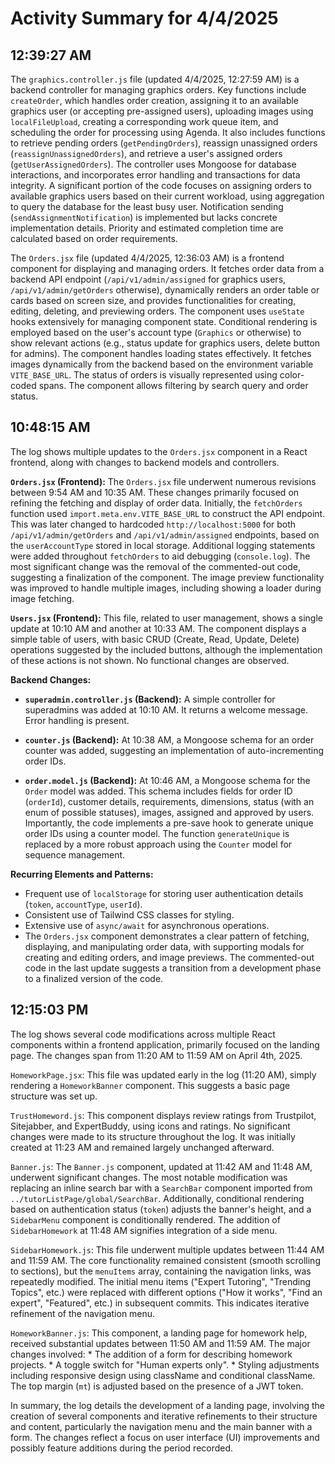 # Activity Summary for 4/4/2025

## 12:39:27 AM
The `graphics.controller.js` file (updated 4/4/2025, 12:27:59 AM)  is a backend controller for managing graphics orders.  Key functions include `createOrder`, which handles order creation, assigning it to an available graphics user (or accepting pre-assigned users), uploading images using `localFileUpload`, creating a corresponding work queue item, and scheduling the order for processing using Agenda.  It also includes functions to retrieve pending orders (`getPendingOrders`), reassign unassigned orders (`reassignUnassignedOrders`), and retrieve a user's assigned orders (`getUserAssignedOrders`).  The controller uses Mongoose for database interactions, and incorporates error handling and transactions for data integrity.  A significant portion of the code focuses on assigning orders to available graphics users based on their current workload, using aggregation to query the database for the least busy user.  Notification sending (`sendAssignmentNotification`) is implemented but lacks concrete implementation details.  Priority and estimated completion time are calculated based on order requirements.

The `Orders.jsx` file (updated 4/4/2025, 12:36:03 AM) is a frontend component for displaying and managing orders. It fetches order data from a backend API endpoint (`/api/v1/admin/assigned` for graphics users, `/api/v1/admin/getOrders` otherwise), dynamically renders an order table or cards based on screen size, and provides functionalities for creating, editing, deleting, and previewing orders.  The component uses `useState` hooks extensively for managing component state.  Conditional rendering is employed based on the user's account type (`Graphics` or otherwise) to show relevant actions (e.g., status update for graphics users, delete button for admins). The component handles loading states effectively.  It fetches images dynamically from the backend based on the environment variable `VITE_BASE_URL`.  The status of orders is visually represented using color-coded spans. The component allows filtering by search query and order status.


## 10:48:15 AM
The log shows multiple updates to the `Orders.jsx` component in a React frontend, along with changes to backend models and controllers.

**`Orders.jsx` (Frontend):**  The `Orders.jsx` file underwent numerous revisions between 9:54 AM and 10:35 AM.  These changes primarily focused on refining the fetching and display of order data.  Initially, the `fetchOrders` function used `import.meta.env.VITE_BASE_URL` to construct the API endpoint. This was later changed to hardcoded `http://localhost:5000`  for both `/api/v1/admin/getOrders` and `/api/v1/admin/assigned` endpoints, based on the `userAccountType` stored in local storage.  Additional logging statements were added throughout `fetchOrders` to aid debugging (`console.log`). The most significant change was the removal of the commented-out code, suggesting a finalization of the component.  The image preview functionality was improved to handle multiple images, including showing a loader during image fetching.


**`Users.jsx` (Frontend):** This file, related to user management, shows a single update at 10:10 AM and another at 10:33 AM. The component displays a simple table of users, with basic CRUD (Create, Read, Update, Delete) operations suggested by the included buttons, although the implementation of these actions is not shown. No functional changes are observed.


**Backend Changes:**

* **`superadmin.controller.js` (Backend):**  A simple controller for superadmins was added at 10:10 AM. It returns a welcome message.  Error handling is present.

* **`counter.js` (Backend):** At 10:38 AM, a Mongoose schema for an order counter was added, suggesting an implementation of auto-incrementing order IDs.

* **`order.model.js` (Backend):** At 10:46 AM, a Mongoose schema for the `Order` model was added.  This schema includes fields for order ID (`orderId`), customer details, requirements, dimensions, status (with an enum of possible statuses), images, assigned and approved by users. Importantly, the code implements a pre-save hook to generate unique order IDs using a counter model. The function `generateUnique` is replaced by a more robust approach using the `Counter` model for sequence management.


**Recurring Elements and Patterns:**

* Frequent use of `localStorage` for storing user authentication details (`token`, `accountType`, `userId`).
* Consistent use of Tailwind CSS classes for styling.
* Extensive use of `async/await` for asynchronous operations.
* The `Orders.jsx` component demonstrates a clear pattern of fetching, displaying, and manipulating order data, with supporting modals for creating and editing orders, and image previews.  The commented-out code in the last update suggests a transition from a development phase to a finalized version of the code.


## 12:15:03 PM
The log shows several code modifications across multiple React components within a frontend application, primarily focused on the landing page.  The changes span from 11:20 AM to 11:59 AM on April 4th, 2025.

`HomeworkPage.jsx`: This file was updated early in the log (11:20 AM), simply rendering a `HomeworkBanner` component. This suggests a basic page structure was set up.

`TrustHomeword.js`:  This component displays review ratings from Trustpilot, Sitejabber, and ExpertBuddy, using icons and ratings. No significant changes were made to its structure throughout the log.  It was initially created at 11:23 AM and remained largely unchanged afterward.

`Banner.js`: The `Banner.js` component, updated at 11:42 AM and 11:48 AM, underwent significant changes. The most notable modification was replacing an inline search bar with a `SearchBar` component imported from `../tutorListPage/global/SearchBar`. Additionally, conditional rendering based on authentication status (`token`) adjusts the banner's height, and a `SidebarMenu` component is conditionally rendered. The addition of `SidebarHomework` at 11:48 AM signifies integration of a side menu.

`SidebarHomework.js`: This file underwent multiple updates between 11:44 AM and 11:59 AM. The core functionality remained consistent (smooth scrolling to sections), but the `menuItems` array, containing the navigation links, was repeatedly modified. The initial menu items ("Expert Tutoring", "Trending Topics", etc.) were replaced with different options ("How it works", "Find an expert", "Featured", etc.) in subsequent commits.  This indicates iterative refinement of the navigation menu.

`HomeworkBanner.js`:  This component, a landing page for homework help, received substantial updates between 11:50 AM and 11:59 AM.  The major changes involved:
    * The addition of a form for describing homework projects.
    * A toggle switch for "Human experts only".
    * Styling adjustments including responsive design using className and conditional className.  The top margin (`mt`) is adjusted based on the presence of a JWT token.


In summary, the log details the development of a landing page, involving the creation of several components and iterative refinements to their structure and content, particularly the navigation menu and the main banner with a form. The changes reflect a focus on user interface (UI) improvements and possibly feature additions during the period recorded.
